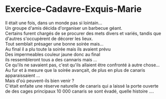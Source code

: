 # Exercice-Cadavre-Exquis-Marie
Il était une fois, dans un monde pas si lointain...  
Un groupe d'amis décida d'organiser un barbecue géant.  
Certains furent chargés de se procurer des mets divers et variés, tandis que d'autres s'occupèrent de décorer les lieux.   
Tout semblait présager une bonne soirée mais...  
Au final il a plu toute la soirée mais ils avaient prévu  
Des impermeables couleur jaune donc au final  
ils ressembleront tous a des cannaris mais ...  
Ce qu'ils ne savaient pas, c'est qu'ils allaient être confronté à autre chose...  
Au fur et à mesure que la soirée avançait, de plus en plus de canaris apparaissaient ...  
Mais d'où peuvent-ils bien venir ?  
C'était enfaite une réserve naturelle de canaris qui a laissé la porte ouverte de des cages principaux 10 000 canaris se sont évadé, 
quelle histoire ....
